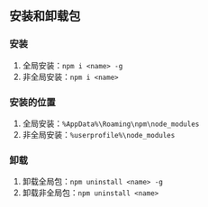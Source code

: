 ## 安装和卸载包

### 安装

1. 全局安装：```npm i <name> -g```
2. 非全局安装：```npm i <name>```

### 安装的位置

1. 全局安装：```%AppData%\Roaming\npm\node_modules```
2. 非全局安装：```%userprofile%\node_modules```

### 卸载

1. 卸载全局包：```npm uninstall <name> -g```
2. 卸载非全局包：```npm uninstall <name>```